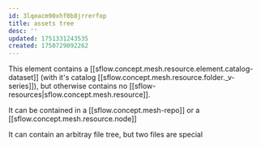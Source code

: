 ```yaml
---
id: 3lqeacm90xhf0b8jrrerfop
title: assets tree
desc: ''
updated: 1751331243535
created: 1750729092262
---
```


This element contains a [[sflow.concept.mesh.resource.element.catalog-dataset]] (with it's catalog [[sflow.concept.mesh.resource.folder._v-series]]), but otherwise contains no [[sflow-resources|sflow.concept.mesh.resource]]. 

It can be contained in a [[sflow.concept.mesh-repo]] or a [[sflow.concept.mesh.resource.node]]

It can contain an arbitray file tree, but two files are special
